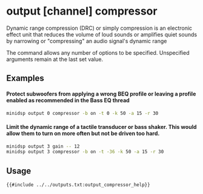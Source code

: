 # output [channel] compressor

Dynamic range compression (DRC) or simply compression is an electronic effect unit that reduces the volume of loud sounds or amplifies quiet sounds by narrowing or "compressing" an audio signal's dynamic range

The command allows any number of options to be specified.  Unspecified arguments remain at the last set value.


## Examples

#### Protect subwoofers from applying a wrong BEQ profile or leaving a profile enabled as recommended in the Bass EQ thread
```bash
minidsp output 0 compressor -b on -t 0 -k 50 -a 15 -r 30
```

#### Limit the dynamic range of a tactile transducer or bass shaker.  This would allow them to turn on more often but not be driven too hard.
```bash
minidsp output 3 gain -- 12
minidsp output 3 compressor -b on -t -36 -k 50 -a 15 -r 30
```

## Usage

```
{{#include ../../outputs.txt:output_compressor_help}}
```
